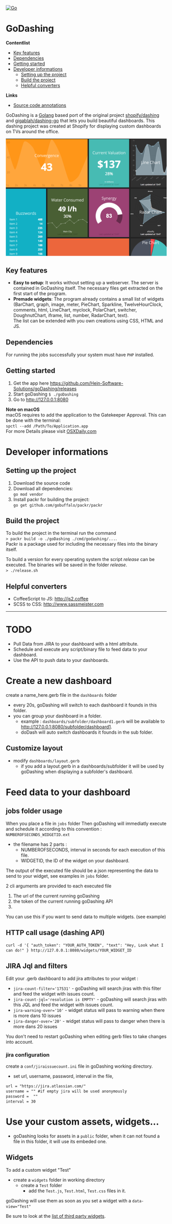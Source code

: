 [![Go](https://github.com/Hein-Software-Solutions/goDashing/actions/workflows/go.yml/badge.svg)](https://github.com/Hein-Software-Solutions/goDashing/actions/workflows/go.yml)
# GoDashing

**Contentlist**  
- [Key features](#key-features)
- [Dependencies](#dependencies)
- [Getting started](#getting-started)
- [Developer informations](#developer-informations)
	- [Setting up the project](#setting-up-the-project)
	- [Build the project](#build-the-project)
	- [Helpful converters](#helpful-converters)

**Links**  
- [Source code annotations](./docs/code/README.md)

GoDashing is a [Golang](http://golang.org) based port of the original project [shopify/dashing](http://shopify.github.io/dashing) and [gigablah/dashing-go](https://github.com/gigablah/dashing-go) that lets you build beautiful dashboards. This dashing project was created at Shopify for displaying custom dashboards on TVs around the office.

![example dashbaord](./docs/screenshot.png)

## Key features
- **Easy to setup**: It works without setting up a webserver. The server is contained in GoDashing itself. The necessary files get extracted on the first start of the program.
- **Premade widgets**: The program already contains a small list of widgets (BarChart, graph, image, meter, PieChart, Sparkline, TwelveHourClock, comments, html, LineChart, myclock, PolarChart, switcher, DoughnutChart, iframe, list, number, RadarChart, text).  
The list can be extended with you own creations using CSS, HTML and JS.

## Dependencies
For running the jobs successfully your system must have `PHP` installed.

## Getting started
1. Get the app here https://github.com/Hein-Software-Solutions/goDashing/releases
2. Start goDashing `$ ./goDashing`
3. Go to http://127.0.0.1:8080

**Note on macOS**  
macOS requires to add the application to the Gatekeeper Approval. This can be done with the terminal:  
`spctl --add /Path/To/Application.app`  
For more Details please visit [OSXDaily.com](https://osxdaily.com/2015/07/15/add-remove-gatekeeper-app-command-line-mac-os-x)

# Developer informations
## Setting up the project
1. Download the source code
2. Download all dependencies:  
`go mod vendor`
3. Install packr for building the project:  
`go get github.com/gobuffalo/packr/packr`

## Build the project
To build the project in the terminal run the command  
`> packr build -o ./goDashing ./cmd/godashing/...`.  
Packr is a package used for including the necessary files into the binary itself.

To build a version for every operating system the script *release* can be executed. The binaries will be saved in the folder *release*.  
`> ./release.sh`

## Helpful converters
- CoffeeScript to JS: http://js2.coffee
- SCSS to CSS: http://www.sassmeister.com

-------------------------------
# TODO
- Pull Data from JIRA to your dashboard with a html attribute.
- Schedule and execute any script/binary file to feed data to your dashboard.
- Use the API to push data to your dashboards.

# Create a new dashboard
create a name_here.gerb file in the ```dashboards``` folder

* every 20s, goDashing will switch to each dashboard it founds in this folder.
* you can group your dashboard in a folder.
	* example : ```dashboards/subfolder/dashboard1.gerb```  will be available to http://127.0.0.1:8080/subfolder/dashboard1. 
	* doDash will auto switch dashboards it founds in the sub folder.

## Customize layout
* modify ```dashboards/layout.gerb```
	* if you add a layout.gerb in a dashboards/subfolder it will be used by goDashing when displaying a subfolder's dashboard.


# Feed data to your dashboard

## jobs folder usage
When you place a file in ```jobs``` folder Then goDashing will immediatly execute and schedule it according to this convention : ```NUMBEROFSECONDS_WIDGETID.ext```
* the filename has 2 parts :
	* NUMBEROFSECONDS,  interval in seconds for each execution of this file.
	* WIDGETID, the ID of the widget on your dashboard.

The output of the executed file should be a json representing the data to send to your widget, see examples in ```jobs``` folder.

2 cli arguments are provided to each executed file
1. The url of the current running goDashing
2. the token of the current running goDashing API
3. 
You can use this if you want to send data to multiple widgets. (see example)

## HTTP call usage (dashing API)
```
curl -d '{ "auth_token": "YOUR_AUTH_TOKEN", "text": "Hey, Look what I can do!" } http://127.0.0.1:8080/widgets/YOUR_WIDGET_ID
```


## JIRA Jql and filters
Edit your .gerb dashboard to add jira attributes to your widget :

* ```jira-count-filter='17531'``` - goDashing will search jiras with this filter and feed the widget with issues count.
* ```jira-count-jql='resolution is EMPTY'``` - goDashing will search jiras with this JQL and feed the widget with issues count.
* ```jira-warning-over='10'``` - widget status will pass to warning when there is more dans 10 issues
* ```jira-danger-over='20'``` - widget status will pass to danger when there is more dans 20 issues

You don't need to restart goDashing when editing gerb files to take changes into account.

### jira configuration
create a ```conf/jiraissuecount.ini``` file in goDashing working directory.
* set url, username, password, interval in the file, 

```
url = "https://jira.atlassian.com/"
username = "" #if empty jira will be used anonymously
password =  ""
interval = 30
```


# Use your custom assets, widgets...
* goDashing looks for assets in a ```public``` folder, when it can not found a file in this folder, it will use its embeded one.

## Widgets
To add a custom widget "Test"
* create a ```widgets``` folder in working directory
	* create a ```Test``` folder
		* add the ```Test.js```, ```Test.html```, ```Test.css``` files in it.

goDashing will use them as soon as you set a widget with a ```data-view="Test"```

Be sure to look at the [list of third party widgets][4].


[2]: 
[3]: 
[4]: https://github.com/Shopify/dashing/wiki/Additional-Widgets
